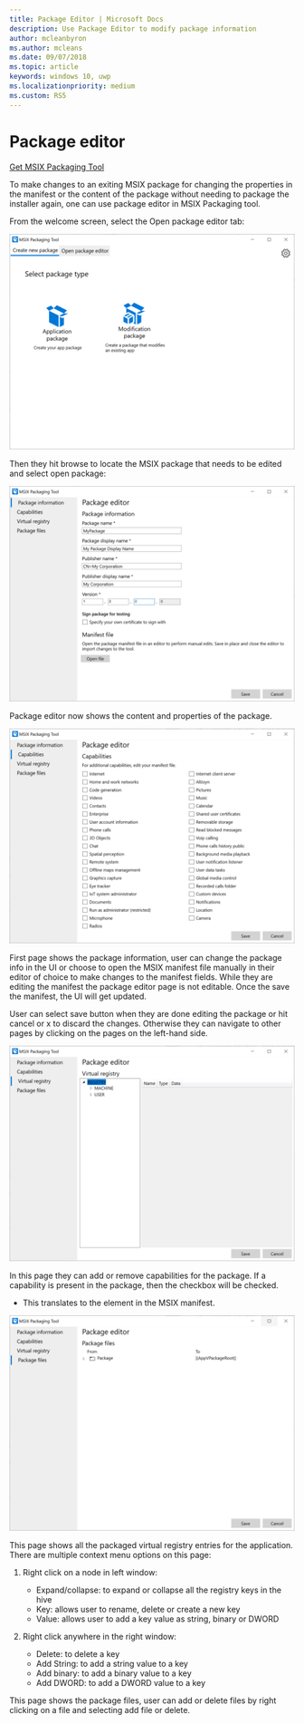 ```yaml
---
title: Package Editor | Microsoft Docs
description: Use Package Editor to modify package information
author: mcleanbyron
ms.author: mcleans
ms.date: 09/07/2018
ms.topic: article
keywords: windows 10, uwp
ms.localizationpriority: medium
ms.custom: RS5
---
```


# Package editor

<div class="nextstepaction"><p><a class="x-hidden-focus" href="https://www.microsoft.com/en-us/p/msix-packaging-tool/9n5lw3jbcxkf" data-linktype="external">Get MSIX Packaging Tool</a></p></div>
      
To make changes to an exiting MSIX package for changing the properties in the manifest or the content of the package without needing to package the installer again, one can use package editor in MSIX Packaging tool. 

From the welcome screen, select the Open package editor tab:

![pic9](pic9.png)

Then they hit browse to locate the MSIX package that needs to be edited and select open package:

![pic10](pic10.png)

Package editor now shows the content and properties of the package.

![pic11](pic11.png)

First page shows the package information, user can change the package info in the UI or choose to open the MSIX manifest file manually in their editor of choice to make changes to the manifest fields. While they are editing the manifest the package editor page is not editable. Once the save the manifest, the UI will get updated.

User can select save button when they are done editing the package or hit cancel or x to discard the changes. Otherwise they can navigate to other pages by clicking on the pages on the left-hand side.

![pic12](pic12.png)

In this page they can add or remove capabilities for the package. If a capability is present in the package, then the checkbox will be checked.
- This translates to the <capability> element in the MSIX manifest.

![pic13](pic13.png)

This page shows all the packaged virtual registry entries for the application. 
There are multiple context menu options on this page:

1. Right click on a node in left window:
    - Expand/collapse: to expand or collapse all the registry keys in the hive
    - Key: allows user to rename, delete or create a new key
    - Value: allows user to add a key value as string, binary or DWORD


2. Right click anywhere in the right window:
 
    - Delete: to delete a key
    - Add String: to add a string value to a key
    - Add binary: to add a binary value to a key
    - Add DWORD: to add a DWORD value to a key

This page shows the package files, user can add or delete files by right clicking on a file and selecting add file or delete.


